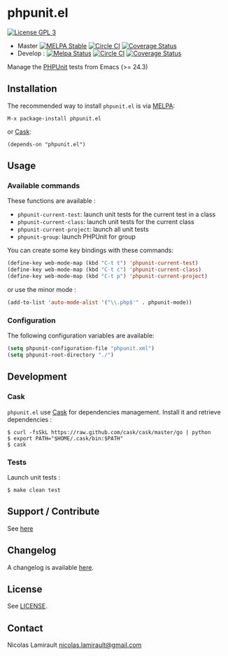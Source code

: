 # phpunit.el

[![License GPL 3][badge-license]][LICENSE]

* Master [![MELPA Stable](https://stable.melpa.org/packages/phpunit-badge.svg)](https://stable.melpa.org/#/phpunit) [![Circle CI](https://circleci.com/gh/nlamirault/phpunit.el/tree/master.svg?style=svg)](https://circleci.com/gh/nlamirault/phpunit.el/tree/master) [![Coverage Status](https://coveralls.io/repos/nlamirault/phpunit.el/badge.png)](https://coveralls.io/r/nlamirault/phpunit.el)
* Develop : [![Melpa Status](https://melpa.org/packages/phpunit-badge.svg)](https://melpa.org/#/phpunit) [![Circle CI](https://circleci.com/gh/nlamirault/phpunit.el/tree/develop.svg?style=svg)](https://circleci.com/gh/nlamirault/phpunit.el/tree/develop) [![Coverage Status](https://coveralls.io/repos/github/nlamirault/phpunit.el/badge.svg?branch=develop)](https://coveralls.io/github/nlamirault/phpunit.el?branch=develop)

Manage the [PHPUnit][] tests from Emacs (>= 24.3)

## Installation

The recommended way to install ``phpunit.el`` is via [MELPA][]:

    M-x package-install phpunit.el

or [Cask][]:

	(depends-on "phpunit.el")


## Usage

### Available commands

These functions are available :
* `phpunit-current-test`: launch unit tests for the current test in a class
* `phpunit-current-class`: launch unit tests for the current class
* `phpunit-current-project`: launch all unit tests
* `phpunit-group`: launch PHPUnit for group

You can create some key bindings with these commands:

```lisp
(define-key web-mode-map (kbd "C-t t") 'phpunit-current-test)
(define-key web-mode-map (kbd "C-t c") 'phpunit-current-class)
(define-key web-mode-map (kbd "C-t p") 'phpunit-current-project)
```

or use the minor mode :

```lisp
(add-to-list 'auto-mode-alist '("\\.php$'" . phpunit-mode))
```



### Configuration

The following configuration variables are available:

```lisp
(setq phpunit-configuration-file "phpunit.xml")
(setq phpunit-root-directory "./")
```

## Development

### Cask

``phpunit.el`` use [Cask](https://github.com/cask/cask) for dependencies
management. Install it and retrieve dependencies :

    $ curl -fsSkL https://raw.github.com/cask/cask/master/go | python
    $ export PATH="$HOME/.cask/bin:$PATH"
    $ cask


### Tests

Launch unit tests :

    $ make clean test


## Support / Contribute

See [here](CONTRIBUTING.md)



## Changelog

A changelog is available [here](ChangeLog.md).


## License

See [LICENSE](LICENSE).


## Contact

Nicolas Lamirault <nicolas.lamirault@gmail.com>


[badge-license]: https://img.shields.io/badge/license-GPL_2-green.svg?style=flat
[LICENSE]: https://github.com/nlamirault/phpunit.el/blob/master/LICENSE

[GNU Emacs]: https://www.gnu.org/software/emacs/
[MELPA]: https://melpa.org/
[Cask]: http://cask.github.io/
[Issue tracker]: https://github.com/nlamirault/phpunit.el/issues
[PHPUnit]: http://phpunit.de
